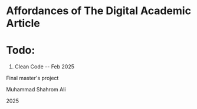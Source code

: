 # Affordances of The Digital Academic Article


# Todo: 
1. Clean Code -- Feb 2025 

Final master's project 

Muhammad Shahrom Ali 

2025 
